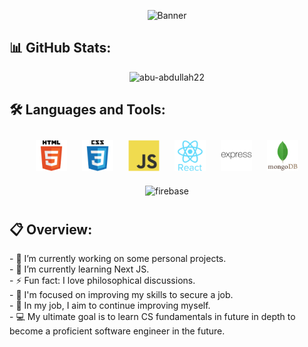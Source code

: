 <!-- Banner Image -->
<p align="center">
  <img src="https://i.ibb.co/5xZ4F90/banner.png" alt="Banner" />
</p>

<!-- GitHub Streak Stats -->
<h2 align="left">📊 GitHub Stats:</h2>
<p align="center">
  <img src="https://github-readme-streak-stats.herokuapp.com/?user=abu-abdullah22&" alt="abu-abdullah22" />
</p>

<!-- Languages and Tools -->
<h2 align="left">🛠️ Languages and Tools:</h2>
<p align="center">
  <img src="https://raw.githubusercontent.com/devicons/devicon/master/icons/html5/html5-original-wordmark.svg" alt="html5" width="50" height="50" style="margin: 10px;"/>
  <img src="https://raw.githubusercontent.com/devicons/devicon/master/icons/css3/css3-original-wordmark.svg" alt="css3" width="50" height="50" style="margin: 10px;"/>
  <img src="https://raw.githubusercontent.com/devicons/devicon/master/icons/javascript/javascript-original.svg" alt="javascript" width="50" height="50" style="margin: 10px;"/>
  <img src="https://raw.githubusercontent.com/devicons/devicon/master/icons/react/react-original-wordmark.svg" alt="react" width="50" height="50" style="margin: 10px;"/>
  <img src="https://raw.githubusercontent.com/devicons/devicon/master/icons/express/express-original-wordmark.svg" alt="express" width="50" height="50" style="margin: 10px;"/>
  <img src="https://raw.githubusercontent.com/devicons/devicon/master/icons/mongodb/mongodb-original-wordmark.svg" alt="mongodb" width="50" height="50" style="margin: 10px;"/>
  <img src="https://www.vectorlogo.zone/logos/firebase/firebase-icon.svg" alt="firebase" width="50" height="50" style="margin: 10px;"/>
</p>

<!-- Overview Section -->
<h2 align="left">📋 Overview:</h2>
- 🔭 I’m currently working on some personal projects. <br /> 
- 🌱 I’m currently learning Next JS. <br /> 
- ⚡ Fun fact: I love philosophical discussions. <br />
- 🚀 I'm focused on improving my skills to secure a job. <br />
- 🎯 In my job, I aim to continue improving myself. <br />
- 💻 My ultimate goal is to learn CS fundamentals in future in depth to become a proficient software engineer in the future. <br />

